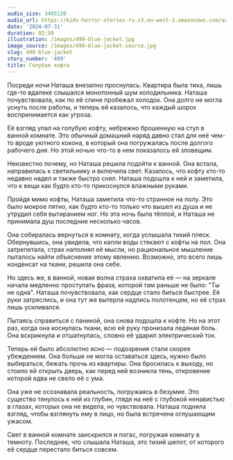 ```yaml
---
audio_size: 3405120
audio_url: https://kids-horror-stories-ru.s3.eu-west-1.amazonaws.com/audio/499-blue-jacket.mp3
date: '2024-07-31'
duration: 02:50
illustration: /images/499-blue-jacket.jpg
image_source: /images/499-blue-jacket-source.jpg
slug: 499-blue-jacket
story_number: '499'
title: Голубая кофта
---
```


Посреди ночи Наташа внезапно проснулась. Квартира была тиха, лишь где-то вдалеке слышался монотонный шум холодильника. Наташа почувствовала, как по её спине пробежал холодок. Она долго не могла уснуть после работы, и теперь ей казалось, что каждый шорох воспринимается как угроза.

Её взгляд упал на голубую кофту, небрежно брошенную на стул в ванной комнате. Это обычный домашний наряд давно стал для неё чем-то вроде уютного кокона, в который она погружалась после долгого рабочего дня. Но этой ночью что-то в нем показалось ей зловещим.

Неизвестно почему, но Наташа решила подойти к ванной. Она встала, направилась к светильнику и включила свет. Казалось, что кофту кто-то недавно надел и также быстро снял. Наташа подошла к ней и заметила, что к вещи как будто кто-то прикоснулся влажными руками.

Пройдя мимо кофты, Наташа заметила что-то странное на полу. Это было мокрое пятно, как будто кто-то только что вышел из душа и не утрудил себя вытиранием ног. Но эта ночь была тёплой, и Наташа не принимала душ последние несколько часов.

Она собиралась вернуться в комнату, когда услышала тихий плеск. Обернувшись, она увидела, что капли воды стекают с кофты на пол. Она затрепетала, страх наполнял её мысли, но рациональное мышление пыталось найти объяснение этому явлению. Возможно, это всего лишь конденсат на ткани, решила она себе.

Но здесь же, в ванной, новая волна страха охватила её — на зеркале начала медленно проступать фраза, которой там раньше не было: "Ты не одна". Наташа почувствовала, как сердце стало биться быстрее. Её руки затряслись, и она тут же вытерла надпись полотенцем, но её страх лишь усиливался.

Пытаясь справиться с паникой, она снова подошла к кофте. Но на этот раз, когда она коснулась ткани, всю её руку пронизала ледяная боль. Она вскрикнула и отшатнулась, словно её ударил электрический ток.

Теперь ей было абсолютно ясно — подозрения стали скорее убеждением. Она больше не могла оставаться здесь, нужно было выбираться, бежать прочь из квартиры. Она бросилась к выходу, но стоило ей открыть дверь, как перед ней возникла тень, откровение которой едва не свело её с ума.

Она уже не осознавала реальность, погружаясь в безумие. Это существо тянулось к ней из глубин, глядя на неё с глубокой ненавистью в глазах, которых она не видела, но чувствовала. Наташа подняла взгляд, чтобы взглянуть ему в лицо, но была встречена оглушающим ужасом.

Свет в ванной комнате заискрился и погас, погружая комнату в темноту. Последнее, что слышала Наташа, это тихий шепот, от которого её сердце перестало биться совсем.